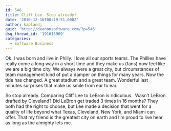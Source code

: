 ```yaml
---
id: 546
title: Cliff Lee. Stop already!
date: '2010-12-16T00:19:51.000Z'
author: kaplandj
guid: 'http://deanonsoftware.com/?p=546'
dsq_thread_id: '191615969'
categories:
  - Software Business
---
```

Ok. I was born and live in Philly. I love all our sports teams. The Phillies have really come a long way in a short time and they make us (fans) now feel like we are a big time city. We always were a great city, but circumstances of team management kind of put a damper on things for many years. Now the tide has changed. A great stadium and a great team. Wonderful last minutes surprises that make us smile from ear to ear.

So stop already. Comparing Cliff Lee to LeBron is ridiculous.  Wasn’t LeBron drafted by Cleveland? Did LeBron get traded 3 times in 16 months? They both had the right to choose, but Lee made a decision that went for a quality of life beyond what Texas, Cleveland, New York, and Miami can offer. That my friend is the greatest city on earth and I’m proud to live hear as long as the almighty lets me.

